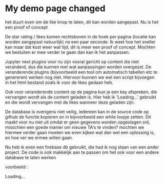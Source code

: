 # My demo page changed

het duurt even om de like knop te laten, dit kan worden aangepast. Nu is het een proof of concept

De star rating / likes komen rechtsboven in de hoek per pagina (locatie kan worden aangepast natuurlijk) na een paar seconde. Ik weet hoe het sneller kan maar dat kost weer wat tijd, dit is meer een proof of concept. Mochten we besluiten er mee verder te gaan dan kan ik het aanpassen. 

Jupyter next plugins voor nu zijn vooral gericht op content die niet veranderd, dus die kunnen met wat aanpassingen worden overgezet. De veranderende plugins (bijvoorbeeld een tool om automatisch tabellen etc te genereren) werken nog niet. Hiervoor kunnen we wel een script bijvoegen in het html bestand zoals ik voor de likes gedaan heb. 

Ook voor veranderende content op de pagina kun je een key afspreken, die vervangen wordt als de content geladen is. Hier heb ik 'Loading...' gebruikt en die wordt vervangen met de likes wanneer deze geladen zijn. 

De database is overigens niet veilig, iedereen kan in de source code op github de functie kopieren en in bijvoorbeeld een while loopje zetten. Dit maakt voor nu niet uit omdat er geen gegevens worden opgeslagen oid, misschien een goede manier om nieuwe TA's te vinden? mochten we hiermee verder gaan moeten we even kijken wat dan wel een oplossing is, en hoe ver we ermee willen gaan. 

Nu heb ik even een firebase db gebruikt, die had ik nog staan van een ander project. De code is ook makkelijk aan te passen om het ook voor een andere database te laten werken

voorbeeld :

Loading...

